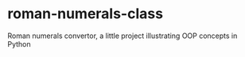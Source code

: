 # roman-numerals-class
Roman numerals convertor, a little project illustrating OOP concepts in Python
